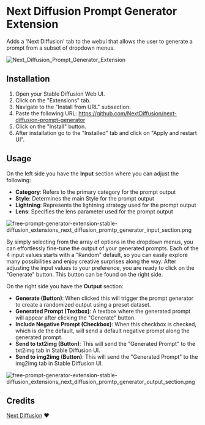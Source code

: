 # Next Diffusion Prompt Generator Extension

Adds a 'Next Diffusion' tab to the webui that allows the user to generate a prompt from a subset of dropdown menus.


![Next_Diffusion_Prompt_Generator_Extension](https://res.cloudinary.com/db7mzrftq/image/upload/v1690967355/Next_Diffusion_Prompt_Generator_Extension_79528d3a5b.png)


## Installation

1. Open your Stable Diffusion Web UI.
2. Click on the "Extensions" tab.
3. Navigate to the "Install from URL" subsection.
4. Paste the following URL: https://github.com/NextDiffusion/next-diffusion-prompt-generator
5. Click on the "Install" button.
6. After installation go to the "Installed" tab and click on "Apply and restart UI".

## Usage

On the left side you have the **Input** section where you can adjust the following:

- **Category**: Refers to the primary category for the prompt output
- **Style**: Determines the main Style for the prompt output
- **Lightning**: Represents the lightning strategy used for the prompt output
- **Lens**: Specifies the lens parameter used for the prompt output

![free-prompt-generator-extension-stable-diffusion_extensions_next_diffusion_promtp_generator_input_section.png](https://res.cloudinary.com/db7mzrftq/image/upload/v1690835363/free_prompt_generator_extension_stable_diffusion_extensions_next_diffusion_promtp_generator_input_section_5340df06c6.png)

By simply selecting from the array of options in the dropdown menus, you can effortlessly fine-tune the output of your generated prompts. Each of the 4 input values starts with a "Random" default, so you can easily explore many possibilities and enjoy creative surprises along the way.
After adjusting the input values to your preference, you are ready to click on the "Generate" button. This button can be found on the right side.

On the right side you have the **Output** section:

- **Generate (Button)**: When clicked this will trigger the prompt generator to create a randomized output using a preset dataset.
- **Generated Prompt (Textbox)**: A textbox where the generated prompt will appear after clicking the "Generate" button.
- **Include Negative Prompt (Checkbox)**: When this checkbox is checked, which is de the default, will send a default negative prompt along the generated prompt.
- **Send to txt2img (Button)**: This will send the "Generated Prompt" to the txt2img tab in Stable Diffusion UI.
- **Send to img2img (Button)**: This will send the "Generated Prompt" to the img2img tab in Stable Diffusion UI.


![free-prompt-generator-extension-stable-diffusion_extensions_next_diffusion_promtp_generator_output_section.png](https://res.cloudinary.com/db7mzrftq/image/upload/v1690835696/free_prompt_generator_extension_stable_diffusion_extensions_next_diffusion_promtp_generator_output_section_6f0517c23e.png)



## Credits

[Next Diffusion](https://www.nextdiffusion.ai/) ❤️
